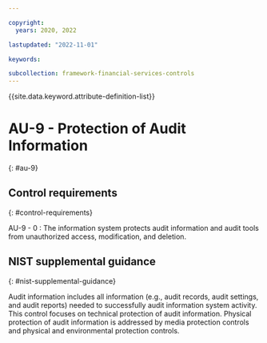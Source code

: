 ```yaml
---

copyright:
  years: 2020, 2022

lastupdated: "2022-11-01"

keywords:

subcollection: framework-financial-services-controls
---
```


{{site.data.keyword.attribute-definition-list}}

               
# AU-9 - Protection of Audit Information
{: #au-9}

## Control requirements
{: #control-requirements}

AU-9 - 0
    : The information system protects audit information and audit tools from unauthorized access, modification, and deletion.

## NIST supplemental guidance
{: #nist-supplemental-guidance}

Audit information includes all information (e.g., audit records, audit settings, and audit reports) needed to successfully audit information system activity. This control focuses on technical protection of audit information. Physical protection of audit information is addressed by media protection controls and physical and environmental protection controls.





